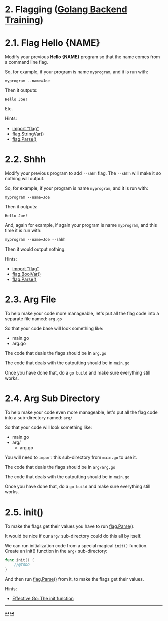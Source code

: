 # 2. Flagging ([Golang Backend Training](../../README.md))

# 2.1. Flag Hello {NAME}

Modify your previous **Hello {NAME}** program so that the name comes from a command line flag.

So, for example, if your program is name `myprogram`, and it is run with:
```
myprogram --name=Joe
```
Then it outputs:
```
Hello Joe!
```

Etc.

Hints:
* [import "flag"](https://golang.org/pkg/flag/)
* [flag.StringVar()](https://golang.org/pkg/flag/#StringVar)
* [flag.Parse()](https://golang.org/pkg/flag/#Parse)

# 2.2. Shhh

Modify your previous program to add  `--shhh` flag. The `--shhh` will make it so nothing will output.

So, for example, if your program is name `myprogram`, and it is run with:
```
myprogram --name=Joe
```
Then it outputs:
```
Hello Joe!
```
And, again for example, if again your program is name `myprogram`, and this time it is run with:
```
myprogram --name=Joe --shhh
```
Then it would output nothing.

Hints:
* [import "flag"](https://golang.org/pkg/flag/)
* [flag.BoolVar()](https://golang.org/pkg/flag/#BoolVar)
* [flag.Parse()](https://golang.org/pkg/flag/#Parse)


# 2.3. Arg File

To help make your code more manageable, let's put all the flag code into a separate file named: `arg.go`

So that your code base will look something like:
* main.go
* arg.go

The code that deals the flags should be in `arg.go`

The code that deals with the outputting should be in `main.go`

Once you have done that, do a `go build` and make sure everything still works.

# 2.4. Arg Sub Directory

To help make your code even more manageable, let's put all the flag code into a sub-directory named: `arg/`

So that your code will look something like:

* main.go
* arg/
  * arg.go

You will need to `import` this sub-directory from `main.go` to use it.

The code that deals the flags should be in `arg/arg.go`

The code that deals with the outputting should be in `main.go`

Once you have done that, do a `go build` and make sure everything still works.

# 2.5. init()

To make the flags get their values you have to run [flag.Parse()](https://golang.org/pkg/flag/#Parse).

It would be nice if our `arg/` sub-directory could do this all by itself.

We can run initialization code from a special magical `init()` function. Create an init() function in the `arg/` sub-directory:
```go
func init() {
	//@TODO
}
```

And then run [flag.Parse()](https://golang.org/pkg/flag/#Parse) from it, to make the flags get their values.

Hints:
* [Effective Go: The init function](https://golang.org/doc/effective_go#init)

-----

[⏮](../outputting/README.md) [⏭️](../logging/README.md)
